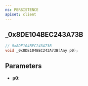 ```yaml
---
ns: PERSISTENCE
apiset: client
---
```

## _0x8DE104BEC243A73B

```c
// 0x8DE104BEC243A73B
void _0x8DE104BEC243A73B(Any p0);
```


## Parameters
* **p0**: